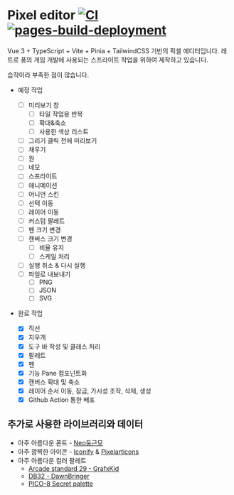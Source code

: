 # Pixel editor [![CI](https://github.com/zzoyu/vue-pixel-editor/actions/workflows/main.yml/badge.svg)](https://github.com/zzoyu/vue-pixel-editor/actions/workflows/main.yml) [![pages-build-deployment](https://github.com/zzoyu/vue-pixel-editor/actions/workflows/pages/pages-build-deployment/badge.svg)](https://github.com/zzoyu/vue-pixel-editor/actions/workflows/pages/pages-build-deployment)

Vue 3 + TypeScript + Vite + Pinia + TailwindCSS 기반의 픽셀 에디터입니다.
레트로 풍의 게임 개발에 사용되는 스프라이트 작업을 위하여 제작하고 있습니다.

습작이라 부족한 점이 많습니다.

- 예정 작업

  - [ ] 미리보기 창
    - [ ] 타일 작업용 반복
    - [ ] 확대&축소
    - [ ] 사용한 색상 리스트
  - [ ] 그리기 클릭 전에 미리보기
  - [ ] 채우기
  - [ ] 원
  - [ ] 네모
  - [ ] 스프라이트
  - [ ] 애니메이션
  - [ ] 어니언 스킨
  - [ ] 선택 이동
  - [ ] 레이어 이동
  - [ ] 커스텀 팔레트
  - [ ] 펜 크기 변경
  - [ ] 캔버스 크기 변경
    - [ ] 비율 유지
    - [ ] 스케일 처리
  - [ ] 실행 취소 & 다시 실행
  - [ ] 파일로 내보내기
    - [ ] PNG
    - [ ] JSON
    - [ ] SVG

- 완료 작업

  - [x] 직선
  - [x] 지우개
  - [x] 도구 바 작성 및 클래스 처리
  - [x] 팔레트
  - [x] 펜
  - [x] 기능 Pane 컴포넌트화
  - [x] 캔버스 확대 및 축소
  - [x] 레이어 순서 이동, 잠금, 가시성 조작, 삭제, 생성
  - [x] Github Action 통한 배포

## 추가로 사용한 라이브러리와 데이터

- 아주 아름다운 폰트 - [Neo둥근모](https://neodgm.dalgona.dev/)
- 아주 깜찍한 아이콘 - [Iconify](https://github.com/iconify/icon-sets) & [Pixelarticons](https://github.com/halfmage/pixelarticons)
- 아주 아름다운 컬러 팔레트
  - [Arcade standard 29 - GrafxKid](https://grafxkid.tumblr.com/palettes)
  - [DB32 - DawnBringer](https://pixeljoint.com/forum/forum_posts.asp?TID=16247)
  - [PICO-8 Secret palette](https://lospec.com/palette-list/pico-8-secret-palette)
